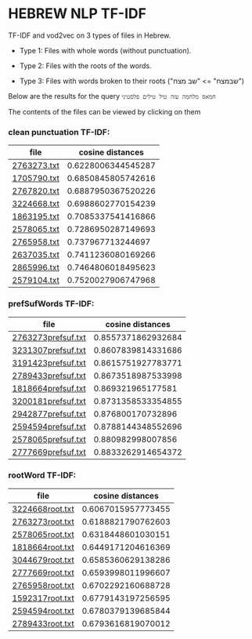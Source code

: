 # HEBREW NLP TF-IDF

TF-IDF and vod2vec on 3 types of files in Hebrew.

* Type 1: Files with whole words (without punctuation).

* Type 2: Files with the roots of the words.

* Type 3: Files with words broken to their roots ("שבמצח" => "שב מצח")

Below are the results for the query
`חמאס מלחמה עזה טיל טילים פלסטיני`

The contents of the files can be viewed by clicking on them

### clean punctuation TF-IDF:

| file | cosine distances |
| ------------- | ------------- |
| [2763273.txt](docs/Clean_Punctuation/2763273.txt)|0.6228006344545287|
| [1705790.txt](docs/Clean_Punctuation/1705790.txt)|0.6850845805742616|
| [2767820.txt](docs/Clean_Punctuation/2767820.txt)|0.6887950367520226|
| [3224668.txt](docs/Clean_Punctuation/3224668.txt)|0.6988602770154239|
| [1863195.txt](docs/Clean_Punctuation/1863195.txt)|0.7085337541416866|
| [2578065.txt](docs/Clean_Punctuation/2578065.txt)|0.7286950287149693|
| [2765958.txt](docs/Clean_Punctuation/2765958.txt)|0.737967713244697|
| [2637035.txt](docs/Clean_Punctuation/2637035.txt)|0.7411236080169266|
| [2865996.txt](docs/Clean_Punctuation/2865996.txt)|0.7464806018495623|
| [2579104.txt](docs/Clean_Punctuation/2579104.txt)|0.7520027906747968|

### prefSufWords TF-IDF:

| file | cosine distances |
| ------------- | ------------- |
| [2763273prefsuf.txt](docs/Clean_Punctuation/2763273prefsuf.txt)|0.8557371862932684|
| [3231307prefsuf.txt](docs/Clean_Punctuation/3231307prefsuf.txt)|0.8607839814331686|
| [3191423prefsuf.txt](docs/Clean_Punctuation/3191423prefsuf.txt)|0.8615751927783771|
| [2789433prefsuf.txt](docs/Clean_Punctuation/2789433prefsuf.txt)|0.8673518987533998|
| [1818664prefsuf.txt](docs/Clean_Punctuation/1818664prefsuf.txt)|0.869321965177581|
| [3200181prefsuf.txt](docs/Clean_Punctuation/3200181prefsuf.txt)|0.8731358533354855|
| [2942877prefsuf.txt](docs/Clean_Punctuation/2942877prefsuf.txt)|0.876800170732896|
| [2594594prefsuf.txt](docs/Clean_Punctuation/2594594prefsuf.txt)|0.8788144348552696|
| [2578065prefsuf.txt](docs/Clean_Punctuation/2578065prefsuf.txt)|0.880982998007856|
| [2777669prefsuf.txt](docs/Clean_Punctuation/2777669prefsuf.txt)|0.8833262914654372|

### rootWord TF-IDF:

| file | cosine distances |
| ------------- | ------------- |
| [3224668root.txt](docs/Clean_Punctuation/3224668root.txt)|0.6067015957773455|
| [2763273root.txt](docs/Clean_Punctuation/2763273root.txt)|0.6188821790762603|
| [2578065root.txt](docs/Clean_Punctuation/2578065root.txt)|0.6318448601030151|
| [1818664root.txt](docs/Clean_Punctuation/1818664root.txt)|0.6449171204616369|
| [3044679root.txt](docs/Clean_Punctuation/3044679root.txt)|0.6585360629138286|
| [2777669root.txt](docs/Clean_Punctuation/2777669root.txt)|0.6593998011996607|
| [2765958root.txt](docs/Clean_Punctuation/2765958root.txt)|0.6702292160688728|
| [1592317root.txt](docs/Clean_Punctuation/1592317root.txt)|0.6779143197256595|
| [2594594root.txt](docs/Clean_Punctuation/2594594root.txt)|0.6780379139685844|
| [2789433root.txt](docs/Clean_Punctuation/2789433root.txt)|0.6793616819070012|